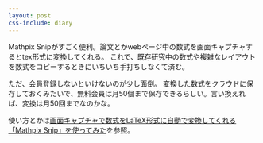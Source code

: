 ```yaml
---
layout: post
css-include: diary
---
```


Mathpix Snipがすごく便利。論文とかwebページ中の数式を画面キャプチャするとtex形式に変換してくれる。
これで、既存研究中の数式や複雑なレイアウトを数式をコピーするときにいちいち手打ちしなくて済む。

ただ、会員登録しないといけないのが少し面倒。
変換した数式をクラウドに保存しておくみたいで、無料会員は月50個まで保存できるらしい。言い換えれば、変換は月50回までなのかな。

使い方とかは[画面キャプチャで数式をLaTeX形式に自動で変換してくれる「Mathpix Snip」を使ってみた](https://gigazine.net/news/20200106-mathpix-snip/)を参照。